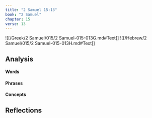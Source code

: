 ```yaml
---
title: "2 Samuel 15:13"
book: "2 Samuel"
chapter: 15
verse: 13
---
```

![[/Greek/2 Samuel/015/2 Samuel-015-013G.md#Text]]
![[/Hebrew/2 Samuel/015/2 Samuel-015-013H.md#Text]]

## Analysis

#### Words

#### Phrases

#### Concepts

## Reflections
